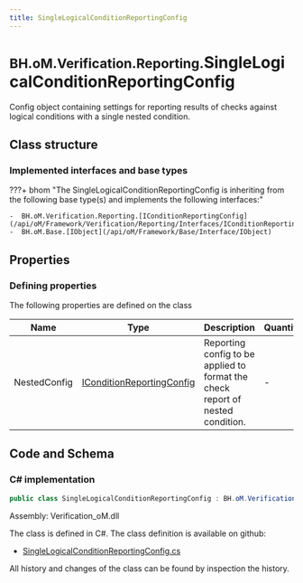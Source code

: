 ```yaml
---
title: SingleLogicalConditionReportingConfig
---
```


# <small>BH.oM.Verification.Reporting.</small>**SingleLogicalConditionReportingConfig**

Config object containing settings for reporting results of checks against logical conditions with a single nested condition.

## Class structure

### Implemented interfaces and base types

???+ bhom "The SingleLogicalConditionReportingConfig is inheriting from the following base type(s) and implements the following interfaces:"

    -  BH.oM.Verification.Reporting.[IConditionReportingConfig](/api/oM/Framework/Verification/Reporting/Interfaces/IConditionReportingConfig)
    -  BH.oM.Base.[IObject](/api/oM/Framework/Base/Interface/IObject)


## Properties



### Defining properties

The following properties are defined on the class

| Name             | Type             | Description      | Quantity         |
|------------------|------------------|------------------|------------------|
| NestedConfig | [IConditionReportingConfig](/api/oM/Framework/Verification/Reporting/Interfaces/IConditionReportingConfig) | Reporting config to be applied to format the check report of nested condition. | - |


## Code and Schema

### C# implementation

``` C# title="C#"
public class SingleLogicalConditionReportingConfig : BH.oM.Verification.Reporting.IConditionReportingConfig, BH.oM.Base.IObject
```

Assembly: Verification_oM.dll

The class is defined in C#. The class definition is available on github:

- [SingleLogicalConditionReportingConfig.cs](https://github.com/BHoM/BHoM/blob/develop/Verification_oM/Reporting\SingleLogicalConditionReportingConfig.cs)

All history and changes of the class can be found by inspection the history.
